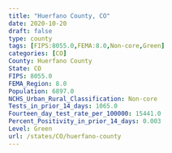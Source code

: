 ```yaml
---
title: "Huerfano County, CO"
date: 2020-10-20
draft: false
type: county
tags: [FIPS:8055.0,FEMA:8.0,Non-core,Green]
categories: [CO]
County: Huerfano County
State: CO
FIPS: 8055.0
FEMA_Region: 8.0
Population: 6897.0
NCHS_Urban_Rural_Classification: Non-core
Tests_in_prior_14_days: 1065.0
Fourteen_day_test_rate_per_100000: 15441.0
Percent_Positivity_in_prior_14_days: 0.003
Level: Green
url: /states/CO/huerfano-county
---
```



